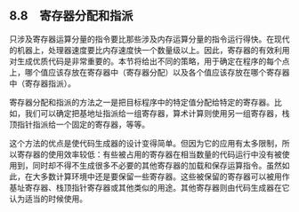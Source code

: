 ## 8.8　寄存器分配和指派

只涉及寄存器运算分量的指令要比那些涉及内存运算分量的指令运行得快。在现代的机器上，处理器速度要比内存速度快一个数量级以上。因此，寄存器的有效利用对生成优质代码是非常重要的。本节将给出不同的策略，用于确定在程序的每个点上，哪个值应该存放在寄存器中（寄存器分配）以及各个值应该存放在哪个寄存器中（寄存器指派）。

寄存器分配和指派的方法之一是把目标程序中的特定值分配给特定的寄存器。比如，我们可以确定把基地址指派给一组寄存器，算术计算则使用另一组寄存器，栈顶指针指派给一个固定的寄存器，等等。

这个方法的优点是使代码生成器的设计变得简单。但因为它的应用有太多限制，所以寄存器的使用效率较低：有些被占用的寄存器在相当数量的代码运行中没有被使用到，同时却不得不生成很多不必要的其他寄存器的加载和保存运算指令。虽然如此，在大多数计算环境中还是要保留一些寄存器。这些被保留的寄存器可以被用作基址寄存器、栈顶指针寄存器或其他类似的用途。其他寄存器则由代码生成器在它认为适当的时候使用。